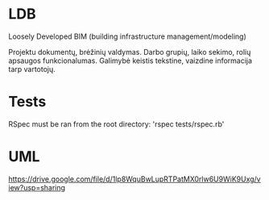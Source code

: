 # LDB

Loosely Developed BIM (building infrastructure management/modeling)

Projektu dokumentų, brėžinių valdymas. Darbo grupių, laiko sekimo, rolių apsaugos funkcionalumas.
Galimybė keistis tekstine, vaizdine informacija tarp vartotojų.

# Tests

RSpec must be ran from the root directory:
'rspec tests/rspec.rb'

# UML
https://drive.google.com/file/d/1lp8WquBwLupRTPatMX0rlw6U9WiK9Uxg/view?usp=sharing
